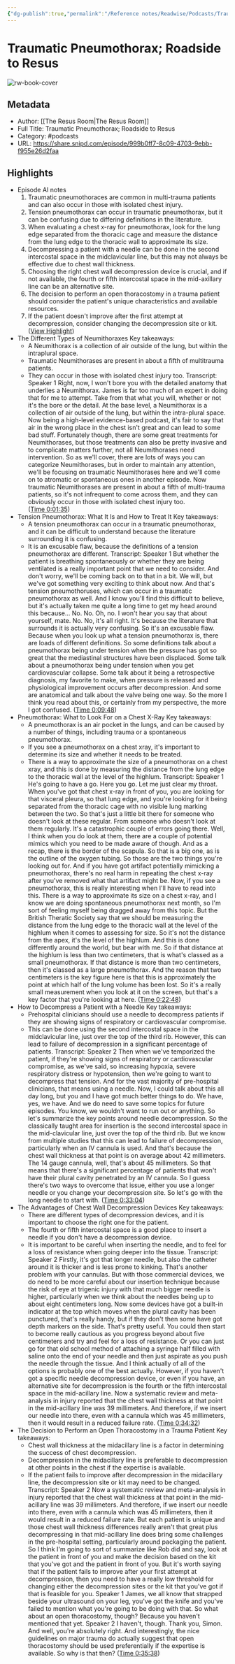 ```yaml
---
{"dg-publish":true,"permalink":"/Reference notes/Readwise/Podcasts/Traumatic Pneumothorax; Roadside to Resus/"}
---
```


# Traumatic Pneumothorax; Roadside to Resus

![rw-book-cover](https://wsrv.nl/?url=https%3A%2F%2Fssl-static.libsyn.com%2Fp%2Fassets%2F2%2Fb%2F4%2Fc%2F2b4c20e7a20344bba04421dee9605cbd%2FTE_RESUS_ROOM.png&w=100&h=100)

## Metadata
- Author: [[The Resus Room\|The Resus Room]]
- Full Title: Traumatic Pneumothorax; Roadside to Resus
- Category: #podcasts
- URL: https://share.snipd.com/episode/999b0ff7-8c09-4703-9ebb-f955e26d2faa

## Highlights
- Episode AI notes
  1. Traumatic pneumothoraces are common in multi-trauma patients and can also occur in those with isolated chest injury.
  2. Tension pneumothorax can occur in traumatic pneumothorax, but it can be confusing due to differing definitions in the literature.
  3. When evaluating a chest x-ray for pneumothorax, look for the lung edge separated from the thoracic cage and measure the distance from the lung edge to the thoracic wall to approximate its size.
  4. Decompressing a patient with a needle can be done in the second intercostal space in the midclavicular line, but this may not always be effective due to chest wall thickness.
  5. Choosing the right chest wall decompression device is crucial, and if not available, the fourth or fifth intercostal space in the mid-axillary line can be an alternative site.
  6. The decision to perform an open thoracostomy in a trauma patient should consider the patient's unique characteristics and available resources.
  7. If the patient doesn't improve after the first attempt at decompression, consider changing the decompression site or kit. ([View Highlight](https://share.snipd.com/episode-takeaways/ba8a4510-195a-4089-9c70-441cd0ad4f60))
- The Different Types of Neumithoraxes
  Key takeaways:
  - A Neumithorax is a collection of air outside of the lung, but within the intraplural space.
  - Traumatic Neumithorases are present in about a fifth of multitrauma patients.
  - They can occur in those with isolated chest injury too.
  Transcript:
  Speaker 1
  Right, now, I won't bore you with the detailed anatomy that underlies a Neumithorax. James is far too much of an expert in doing that for me to attempt. Take from that what you will, whether or not it's the bore or the detail. At the base level, a Neumithorax is a collection of air outside of the lung, but within the intra-plural space. Now being a high-level evidence-based podcast, it's fair to say that air in the wrong place in the chest isn't great and can lead to some bad stuff. Fortunately though, there are some great treatments for Neumithorases, but those treatments can also be pretty invasive and to complicate matters further, not all Neumithorases need intervention. So as we'll cover, there are lots of ways you can categorize Neumithorases, but in order to maintain any attention, we'll be focusing on traumatic Neumithorases here and we'll come on to atromatic or spontaneous ones in another episode. Now traumatic Neumithorases are present in about a fifth of multi-trauma patients, so it's not infrequent to come across them, and they can obviously occur in those with isolated chest injury too. ([Time 0:01:35](https://share.snipd.com/snip/ce67151a-db3b-461d-90ab-aa6799b99d9f))
- Tension Pneumothorax: What It Is and How to Treat It
  Key takeaways:
  - A tension pneumothorax can occur in a traumatic pneumothorax, and it can be difficult to understand because the literature surrounding it is confusing.
  - It is an excusable flaw, because the definitions of a tension pneumothorax are different.
  Transcript:
  Speaker 1
  But whether the patient is breathing spontaneously or whether they are being ventilated is a really important point that we need to consider. And don't worry, we'll be coming back on to that in a bit. We will, but we've got something very exciting to think about now. And that's tension pneumothoruses, which can occur in a traumatic pneumothorax as well. And I know you'll find this difficult to believe, but it's actually taken me quite a long time to get my head around this because... No. No. Oh, no. I won't hear you say that about yourself, mate. No. No, it's all right. It's because the literature that surrounds it is actually very confusing. So it's an excusable flaw. Because when you look up what a tension pneumothorax is, there are loads of different definitions. So some definitions talk about a pneumothorax being under tension when the pressure has got so great that the mediastinal structures have been displaced. Some talk about a pneumothorax being under tension when you get cardiovascular collapse. Some talk about it being a retrospective diagnosis, my favorite to make, when pressure is released and physiological improvement occurs after decompression. And some are anatomical and talk about the valve being one way. So the more I think you read about this, or certainly from my perspective, the more I got confused. ([Time 0:09:48](https://share.snipd.com/snip/354510a3-a30b-4f3f-9e5d-24d4b6139fca))
- Pneumothorax: What to Look For on a Chest X-Ray
  Key takeaways:
  - A pneumothorax is an air pocket in the lungs, and can be caused by a number of things, including trauma or a spontaneous pneumothorax.
  - If you see a pneumothorax on a chest xray, it's important to determine its size and whether it needs to be treated.
  - There is a way to approximate the size of a pneumothorax on a chest xray, and this is done by measuring the distance from the lung edge to the thoracic wall at the level of the highlum.
  Transcript:
  Speaker 1
  He's going to have a go. Here you go. Let me just clear my throat. When you've got that chest x-ray in front of you, you are looking for that visceral pleura, so that lung edge, and you're looking for it being separated from the thoracic cage with no visible lung marking between the two. So that's just a little bit there for someone who doesn't look at these regular. From someone who doesn't look at them regularly. It's a catastrophic couple of errors going there. Well, I think when you do look at them, there are a couple of potential mimics which you need to be made aware of though. And as a recap, there is the border of the scapula. So that is a big one, as is the outline of the oxygen tubing. So those are the two things you're looking out for. And if you have got artifact potentially mimicking a pneumothorax, there's no real harm in repeating the chest x-ray after you've removed what that artifact might be. Now, if you see a pneumothorax, this is really interesting when I'll have to read into this. There is a way to approximate its size on a chest x-ray, and I know we are doing spontaneous pneumothorax next month, so I'm sort of feeling myself being dragged away from this topic. But the British Theratic Society say that we should be measuring the distance from the lung edge to the thoracic wall at the level of the highlum when it comes to assessing for size. So it's not the distance from the apex, it's the level of the highlum. And this is done differently around the world, but bear with me. So if that distance at the highlum is less than two centimeters, that is what's classed as a small pneumothorax. If that distance is more than two centimeters, then it's classed as a large pneumothorax. And the reason that two centimeters is the key figure here is that this is approximately the point at which half of the lung volume has been lost. So it's a really small measurement when you look at it on the screen, but that's a key factor that you're looking at here. ([Time 0:22:48](https://share.snipd.com/snip/a4766369-993c-452e-a87a-b62296187cb2))
- How to Decompress a Patient with a Needle
  Key takeaways:
  - Prehospital clinicians should use a needle to decompress patients if they are showing signs of respiratory or cardiovascular compromise.
  - This can be done using the second intercostal space in the midclavicular line, just over the top of the third rib. However, this can lead to failure of decompression in a significant percentage of patients.
  Transcript:
  Speaker 2
  Then when we've temporized the patient, if they're showing signs of respiratory or cardiovascular compromise, as we've said, so increasing hypoxia, severe respiratory distress or hypotension, then we're going to want to decompress that tension. And for the vast majority of pre-hospital clinicians, that means using a needle. Now, I could talk about this all day long, but you and I have got much better things to do. We have, yes, we have. And we do need to save some topics for future episodes. You know, we wouldn't want to run out or anything. So let's summarize the key points around needle decompression. So the classically taught area for insertion is the second intercostal space in the mid-clavicular line, just over the top of the third rib. But we know from multiple studies that this can lead to failure of decompression, particularly when an IV cannula is used. And that's because the chest wall thickness at that point is on average about 42 millimeters. The 14 gauge cannula, well, that's about 45 millimeters. So that means that there's a significant percentage of patients that won't have their plural cavity penetrated by an IV cannula. So I guess there's two ways to overcome that issue, either you use a longer needle or you change your decompression site. So let's go with the long needle to start with. ([Time 0:33:04](https://share.snipd.com/snip/09b7a0f1-1a5c-4f31-9339-5a62301e33d1))
- The Advantages of Chest Wall Decompression Devices
  Key takeaways:
  - There are different types of decompression devices, and it is important to choose the right one for the patient.
  - The fourth or fifth intercostal space is a good place to insert a needle if you don't have a decompression device.
  - It is important to be careful when inserting the needle, and to feel for a loss of resistance when going deeper into the tissue.
  Transcript:
  Speaker 2
  Firstly, it's got that longer needle, but also the catheter around it is thicker and is less prone to kinking. That's another problem with your cannulas. But with those commercial devices, we do need to be more careful about our insertion technique because the risk of eye at trigenic injury with that much bigger needle is higher, particularly when we think about the needles being up to about eight centimeters long. Now some devices have got a built-in indicator at the top which moves when the plural cavity has been punctured, that's really handy, but if they don't then some have got depth markers on the side. That's pretty useful. You could then start to become really cautious as you progress beyond about five centimeters and try and feel for a loss of resistance. Or you can just go for that old school method of attaching a syringe half filled with saline onto the end of your needle and then just aspirate as you push the needle through the tissue. And I think actually of all of the options is probably one of the best actually. However, if you haven't got a specific needle decompression device, or even if you have, an alternative site for decompression is the fourth or the fifth intercostal space in the mid-acillary line. Now a systematic review and meta-analysis in injury reported that the chest wall thickness at that point in the mid-acillary line was 39 millimeters. And therefore, if we insert our needle into there, even with a cannula which was 45 millimeters, then it would result in a reduced failure rate. ([Time 0:34:32](https://share.snipd.com/snip/b15ba6b0-8c1b-471f-a1c2-21cc3b9ff7dd))
- The Decision to Perform an Open Thoracostomy in a Trauma Patient
  Key takeaways:
  - Chest wall thickness at the midacillary line is a factor in determining the success of chest decompression.
  - Decompression in the midacillary line is preferable to decompression at other points in the chest if the expertise is available.
  - If the patient fails to improve after decompression in the midacillary line, the decompression site or kit may need to be changed.
  Transcript:
  Speaker 2
  Now a systematic review and meta-analysis in injury reported that the chest wall thickness at that point in the mid-acillary line was 39 millimeters. And therefore, if we insert our needle into there, even with a cannula which was 45 millimeters, then it would result in a reduced failure rate. But each patient is unique and those chest wall thickness differences really aren't that great plus decompressing in that mid-acillary line does bring some challenges in the pre-hospital setting, particularly around packaging the patient. So I think I'm going to sort of summarize like Rob did and say, look at the patient in front of you and make the decision based on the kit that you've got and the patient in front of you. But it's worth saying that if the patient fails to improve after your first attempt at decompression, then you need to have a really low threshold for changing either the decompression sites or the kit that you've got if that is feasible for you.
  Speaker 1
  James, we all know that strapped beside your ultrasound on your leg, you've got the knife and you've failed to mention what you're going to be doing with that. So what about an open thoracostomy, though? Because you haven't mentioned that yet.
  Speaker 2
  I haven't, though. Thank you, Simon. And well, you're absolutely right. And interestingly, the nice guidelines on major trauma do actually suggest that open thoracostomy should be used preferentially if the expertise is available. So why is that then? ([Time 0:35:38](https://share.snipd.com/snip/96ffe14a-3975-4875-9a56-47d0cfd91045))
